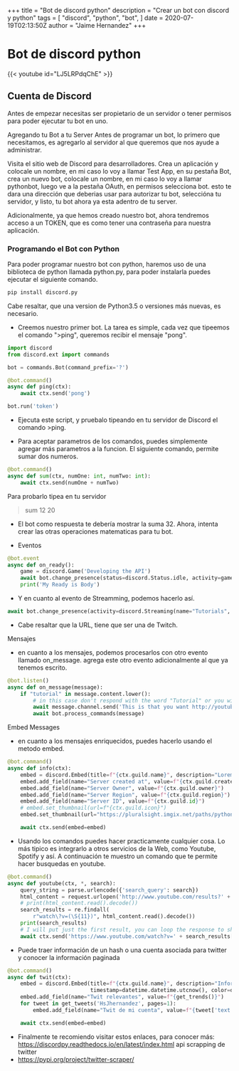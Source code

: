 +++
title = "Bot de discord python"
description = "Crear un bot con discord y python"
tags = [
    "discord",
    "python",
    "bot",
]
date = 2020-07-19T02:13:50Z
author = "Jaime Hernandez"
+++

# Bot de discord python
{{< youtube id="LJ5LRPdqChE" >}} 

## Cuenta de Discord
Antes de empezar necesitas ser propietario de un servidor o tener permisos para poder ejecutar tu bot en uno.

Agregando tu Bot a tu Server
Antes de programar un bot, lo primero que necesitamos, es agregarlo al servidor al que queremos que nos ayude a administrar.

Visita el sitio web de Discord para desarrolladores. Crea un aplicación y colocale un nombre, en mi caso lo voy a llamar Test App, en su pestaña Bot, crea un nuevo bot, colocale un nombre, en mi caso lo voy a llamar pythonbot, luego ve a la pestaña OAuth, en permisos selecciona bot. esto te dara una dirección que deberias usar para autorizar tu bot, seleccióna tu servidor, y listo, tu bot ahora ya esta adentro de tu server.

Adicionalmente, ya que hemos creado nuestro bot, ahora tendremos acceso a un TOKEN, que es como tener una contraseña para nuestra aplicación.

### Programando el Bot con Python
Para poder programar nuestro bot con python, haremos uso de una biblioteca de python llamada python.py, para poder instalarla puedes ejecutar el siguiente comando.
```python
pip install discord.py
```

Cabe resaltar, que una version de Python3.5 o versiones más nuevas, es necesario.

* Creemos nuestro primer bot. La tarea es simple, cada vez que tipeemos el comando ">ping", queremos recibir el mensaje "pong".
```python
import discord
from discord.ext import commands

bot = commands.Bot(command_prefix='?')

@bot.command()
async def ping(ctx):
    await ctx.send('pong')

bot.run('token')
```

* Ejecuta este script, y pruebalo tipeando en tu servidor de Discord el comando >ping.

* Para aceptar parametros de los comandos, puedes simplemente agregar más parametros a la funcion. El siguiente comando, permite sumar dos numeros.

```python
@bot.command()
async def sum(ctx, numOne: int, numTwo: int):
    await ctx.send(numOne + numTwo)
```

Para probarlo tipea en tu servidor

>sum 12 20

* El bot como respuesta te debería mostrar la suma 32. Ahora, intenta crear las otras operaciones matematicas para tu bot.

* Eventos
```python
@bot.event
async def on_ready():
    game = discord.Game('Developing the API')
    await bot.change_presence(status=discord.Status.idle, activity=game)
    print('My Ready is Body')
```

* Y en cuanto al evento de Streamming, podemos hacerlo así.
```python
await bot.change_presence(activity=discord.Streaming(name="Tutorials", url="http://www.twitch.tv/faztgame"))
````

* Cabe resaltar que la URL, tiene que ser una de Twitch.

Mensajes
* en cuanto a los mensajes, podemos procesarlos con otro evento llamado on_message. agrega este otro evento adicionalmente al que ya tenemos escrito.

```python
@bot.listen()
async def on_message(message):
    if "tutorial" in message.content.lower():
        # in this case don't respond with the word "Tutorial" or you will call the on_message event recursively
        await message.channel.send('This is that you want http://youtube.com/fazttech')
        await bot.process_commands(message)
```
Embed Messages
* en cuanto a los mensajes enriquecidos, puedes hacerlo usando el metodo embed.
```python
@bot.command()
async def info(ctx):
    embed = discord.Embed(title=f"{ctx.guild.name}", description="Lorem Ipsum asdasd", timestamp=datetime.datetime.utcnow(), color=discord.Color.blue())
    embed.add_field(name="Server created at", value=f"{ctx.guild.created_at}")
    embed.add_field(name="Server Owner", value=f"{ctx.guild.owner}")
    embed.add_field(name="Server Region", value=f"{ctx.guild.region}")
    embed.add_field(name="Server ID", value=f"{ctx.guild.id}")
    # embed.set_thumbnail(url=f"{ctx.guild.icon}")
    embed.set_thumbnail(url="https://pluralsight.imgix.net/paths/python-7be70baaac.png")

    await ctx.send(embed=embed)
```
* Usando los comandos puedes hacer practicamente cualquier cosa. Lo más tipico es integrarlo a otros servicios de la Web, como Youtube, Spotify y así. A continuación te muestro un comando que te permite hacer busquedas en youtube.
```python
@bot.command()
async def youtube(ctx, *, search):
    query_string = parse.urlencode({'search_query': search})
    html_content = request.urlopen('http://www.youtube.com/results?' + query_string)
    # print(html_content.read().decode())
    search_results = re.findall(
        r"watch\?v=(\S{11})", html_content.read().decode())
    print(search_results)
    # I will put just the first result, you can loop the response to show more results
    await ctx.send('https://www.youtube.com/watch?v=' + search_results[0])
```

* Puede traer información de un hash o una cuenta asociada para twitter y conocer la información paginada

```python
@bot.command()
async def twit(ctx):
    embed = discord.Embed(title=f"{ctx.guild.name}", description="Información twit",
                          timestamp=datetime.datetime.utcnow(), color=discord.Color.green())
    embed.add_field(name="Twit relevantes", value=f"{get_trends()}")
    for tweet in get_tweets('HsJhernandez', pages=1):
        embed.add_field(name="Twit de mi cuenta", value=f"{tweet['text']}")

    await ctx.send(embed=embed)
```

* Finalmente te recomiendo visitar estos enlaces, para conocer más:
https://discordpy.readthedocs.io/en/latest/index.html
api scrapping de twitter
* https://pypi.org/project/twitter-scraper/ 
